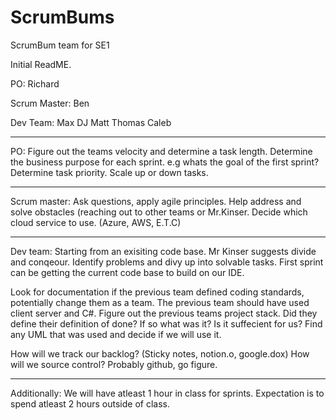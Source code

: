 # ScrumBums
ScrumBum team for SE1

Initial ReadME. 

PO:
Richard

Scrum Master:
Ben

Dev Team:
Max
DJ
Matt
Thomas
Caleb

________________________________________________________________________________________________________

PO:
Figure out the teams velocity and determine a task length.
Determine the business purpose for each sprint. e.g whats the goal of the first sprint?
Determine task priority. Scale up or down tasks.

________________________________________________________________________________________________________

Scrum master:
Ask questions, apply agile principles.
Help address and solve obstacles (reaching out to other teams or Mr.Kinser.
Decide which cloud service to use. (Azure, AWS, E.T.C)
________________________________________________________________________________________________________
Dev team:
Starting from an exisiting code base.
Mr Kinser suggests divide and conqeour. Identify problems and divy up into solvable tasks.
First sprint can be getting the current code base to build on our IDE.

Look for documentation if the previous team defined coding standards, potentially change them as a team.
The previous team should have used client server and C#.
Figure out the previous teams project stack.
Did they define their definition of done? If so what was it? Is it suffecient for us?
Find any UML that was used and decide if we will use it.

How will we track our backlog? (Sticky notes, notion.o, google.dox)
How will we source control? Probably github, go figure.

________________________________________________________________________________________________________

Additionally:
We will have atleast 1 hour in class for sprints.
Expectation is to spend atleast 2 hours outside of class.
